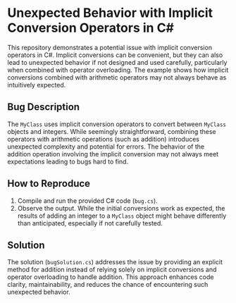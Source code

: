 # Unexpected Behavior with Implicit Conversion Operators in C#

This repository demonstrates a potential issue with implicit conversion operators in C#. Implicit conversions can be convenient, but they can also lead to unexpected behavior if not designed and used carefully, particularly when combined with operator overloading. The example shows how implicit conversions combined with arithmetic operators may not always behave as intuitively expected.

## Bug Description
The `MyClass` uses implicit conversion operators to convert between `MyClass` objects and integers.  While seemingly straightforward, combining these operators with arithmetic operations (such as addition) introduces unexpected complexity and potential for errors. The behavior of the addition operation involving the implicit conversion may not always meet expectations leading to bugs hard to find.

## How to Reproduce
1. Compile and run the provided C# code (`bug.cs`).
2. Observe the output.  While the initial conversions work as expected, the results of adding an integer to a `MyClass` object might behave differently than anticipated, especially if not carefully tested.

## Solution
The solution (`bugSolution.cs`) addresses the issue by providing an explicit method for addition instead of relying solely on implicit conversions and operator overloading to handle addition. This approach enhances code clarity, maintainability, and reduces the chance of encountering such unexpected behavior.